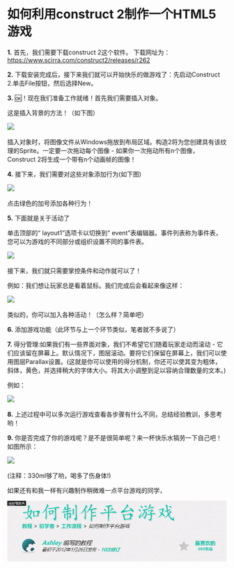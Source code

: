 # 如何利用construct 2制作一个HTML5游戏

**1.** 首先，我们需要下载construct 2这个软件。
下载网址为：https://www.scirra.com/construct2/releases/r262

**2.** 下载安装完成后，接下来我们就可以开始快乐的做游戏了：先启动Construct 2.单击File按钮，然后选择New。

**3.** 🆗！现在我们准备工作就绪！首先我们需要插入对象。

这是插入背景的方法！（如下图）

![](https://www.scirra.com/images/articles/insertobject.png)

插入对象时，将图像文件从Windows拖放到布局区域。构造2将为您创建具有该纹理的Sprite。一定要一次拖动每个图像 - 如果你一次拖动所有n个图像，Construct 2将生成一个带有n个动画帧的图像！

**4.** 接下来，我们需要对这些对象添加行为(如下图)


![](https://www.scirra.com/images/articles/openbehaviors.png)

点击绿色的加号添加各种行为！

**5.** 下面就是关于活动了

单击顶部的“ layout1”选项卡以切换到“ event”表编辑器。事件列表称为事件表，您可以为游戏的不同部分或组织设置不同的事件表。

![](https://www.scirra.com/images/articles/eventsheettab.png)

接下来，我们就只需要掌控条件和动作就可以了！

例如：我们想让玩家总是看着鼠标。我们完成后会看起来像这样：

![](https://www.scirra.com/images/articles/alwayslookatmouse.png)

类似的，你可以加入各种活动！（怎么样？简单吧）

**6.** 添加游戏功能（此环节与上一个环节类似，笔者就不多说了）

**7.** 得分管理:如果我们有一些界面对象，我们不希望它们随着玩家走动而滚动 - 它们应该留在屏幕上。默认情况下，图层滚动。要将它们保留在屏幕上，我们可以使用图层Parallax设置。(这就是你可以使用的得分机制，你还可以使其变为粗体，斜体，黄色，并选择稍大的字体大小。将其大小调整到足以容纳合理数量的文本。)

例如：

![](https://www.scirra.com/images/articles/textinlayout.png)

**8.** 上述过程中可以多次运行游戏查看各步骤有什么不同，总结经验教训，多思考哟！

**9.** 你是否完成了你的游戏呢？是不是很简单呢？来一杯快乐水犒劳一下自己吧！如图所示：

![](https://ss0.bdstatic.com/94oJfD_bAAcT8t7mm9GUKT-xh_/timg?image&quality=100&size=b4000_4000&sec=1539179137&di=b3b198947cdb768ba896b5542d4f3dda&src=http://img.go007.com/2017/07/15/3cd2ce68bd8c7118_0.jpg)

(注释：330ml够了哟，喝多了伤身体!)

如果还有和我一样有兴趣制作稍微难一点平台游戏的同学，

![](\images\更有兴趣的同学.gif)

